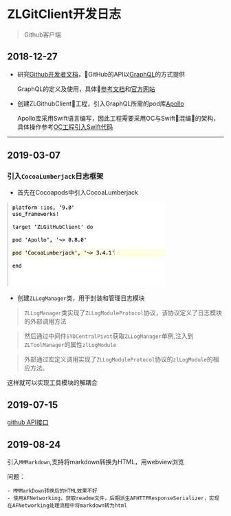 # ZLGitClient开发日志

> Github客户端

## 2018-12-27

- 研究[Github开发者文档][1]，GitHub的API以[GraphQL][2]的方式提供
  
  GraphQL的定义及使用，具体[参考文档][3]和[官方网站][4]

- 创建ZLGithubClient工程，引入GraphQL所需的pod库[Apollo][5]
  
  Apollo库采用Swift语言编写，因此工程需要采用OC与Swift混编的架构，具体操作参考[OC工程引入Swift代码][6]

----

## 2019-03-07

### 引入`CocoaLumberjack`日志框架

- 首先在Cocoapods中引入CocoaLumberjack

![Cocoapods 引入日志模块][7]

- 创建`ZLLogManager`类，用于封装和管理日志模块

> `ZLLogManager`类实现了`ZLLogModuleProtocol`协议，该协议定义了日志模块的外部调用方法

> 然后通过中间件`SYDCentralPivot`获取`ZLLogManager`单例,注入到`ZLToolManager`的属性`zlLogModule`

> 外部通过宏定义调用实现了`ZLLogModuleProtocol`协议的`zlLogModule`的相应方法。

这样就可以实现工具模块的解耦合


## 2019-07-15 

[github API接口][8]

## 2019-08-24

引入`MMMarkdown`,支持将markdown转换为HTML，用webview浏览

问题： 
    
    - MMMarkDown转换后的HTML效果不好
    - 使用AFNetworking，获取readme文件，后期派生AFHTTPResponseSerializer，实现在AFNetworking处理流程中将markdown转为html









[1]: https://developer.github.com
[2]: https://developer.github.com/v4/explorer/
[3]: https://segmentfault.com/a/1190000014131950
[4]: http://graphql.cn
[5]: https://github.com/apollographql/apollo-ios
[6]: ../../iOS/Swift/Swift与OC混编/OC工程引入Swift代码.md
[7]: pic/引入日志模块.png
[8]: https://developer.github.com/v3/


